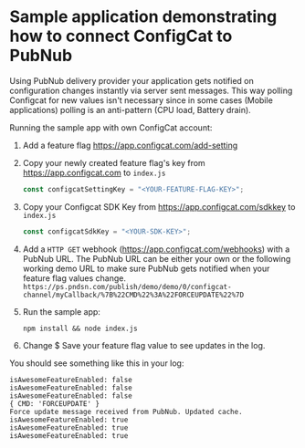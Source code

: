# Sample application demonstrating how to connect ConfigCat to PubNub

Using PubNub delivery provider your application gets notified on configuration changes instantly via server sent messages.
This way polling Configcat for new values isn't necessary since in some cases (Mobile applications) polling is an anti-pattern (CPU load, Battery drain). 

Running the sample app with own ConfigCat account:

1. Add a feature flag https://app.configcat.com/add-setting
2. Copy your newly created feature flag's key from https://app.configcat.com to `index.js`
   ```js
   const configcatSettingKey = "<YOUR-FEATURE-FLAG-KEY>";
   ```
    
3. Copy your Configcat SDK Key from https://app.configcat.com/sdkkey to `index.js`
   ```js
   const configcatSdkKey = "<YOUR-SDK-KEY>"; 
   ```
4. Add a `HTTP GET` webhook (https://app.configcat.com/webhooks) with a PubNub URL.
   The PubNub URL can be either your own or the following working demo URL to make 
   sure PubNub gets notified when your feature flag values change.
   `https://ps.pndsn.com/publish/demo/demo/0/configcat-channel/myCallback/%7B%22CMD%22%3A%22FORCEUPDATE%22%7D`
5. Run the sample app:
   ```
   npm install && node index.js
   ```
6. Change $ Save your feature flag value to see updates in the log.

You should see something like this in your log:
```
isAwesomeFeatureEnabled: false
isAwesomeFeatureEnabled: false
isAwesomeFeatureEnabled: false
{ CMD: 'FORCEUPDATE' }
Force update message received from PubNub. Updated cache.
isAwesomeFeatureEnabled: true
isAwesomeFeatureEnabled: true
isAwesomeFeatureEnabled: true
```